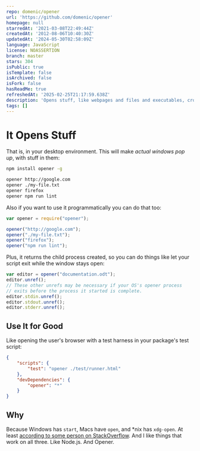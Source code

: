 ```yaml
---
repo: domenic/opener
url: 'https://github.com/domenic/opener'
homepage: null
starredAt: '2021-03-08T22:49:44Z'
createdAt: '2012-08-06T10:40:30Z'
updatedAt: '2024-05-30T02:58:09Z'
language: JavaScript
license: NOASSERTION
branch: master
stars: 304
isPublic: true
isTemplate: false
isArchived: false
isFork: false
hasReadMe: true
refreshedAt: '2025-02-25T21:17:59.638Z'
description: 'Opens stuff, like webpages and files and executables, cross-platform'
tags: []
---
```


# It Opens Stuff

That is, in your desktop environment. This will make *actual windows pop up*, with stuff in them:

```bash
npm install opener -g

opener http://google.com
opener ./my-file.txt
opener firefox
opener npm run lint
```

Also if you want to use it programmatically you can do that too:

```js
var opener = require("opener");

opener("http://google.com");
opener("./my-file.txt");
opener("firefox");
opener("npm run lint");
```

Plus, it returns the child process created, so you can do things like let your script exit while the window stays open:

```js
var editor = opener("documentation.odt");
editor.unref();
// These other unrefs may be necessary if your OS's opener process
// exits before the process it started is complete.
editor.stdin.unref();
editor.stdout.unref();
editor.stderr.unref();
```

## Use It for Good

Like opening the user's browser with a test harness in your package's test script:

```json
{
    "scripts": {
        "test": "opener ./test/runner.html"
    },
    "devDependencies": {
        "opener": "*"
    }
}
```

## Why

Because Windows has `start`, Macs have `open`, and *nix has `xdg-open`. At least [according to some person on StackOverflow](http://stackoverflow.com/q/1480971/3191). And I like things that work on all three. Like Node.js. And Opener.
